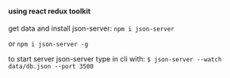 #### using react redux toolkit

get data and install json-server: ` npm i json-server `

or ` npm i json-server -g `

to start server json-server type in cli with: ` $ json-server --watch data/db.json --port 3500 `